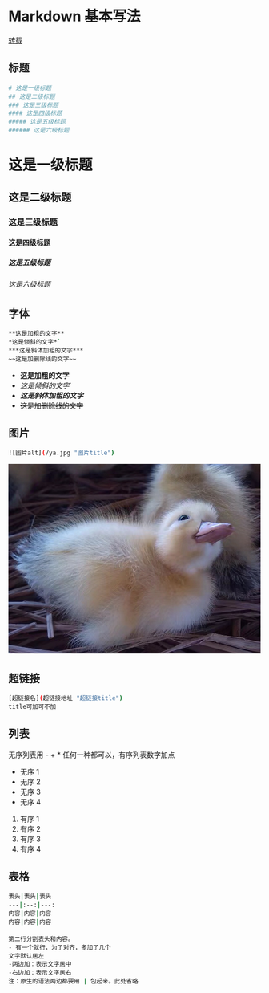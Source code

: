# Markdown 基本写法

[转载](https://www.jianshu.com/p/191d1e21f7ed)

## 标题

```bash
# 这是一级标题
## 这是二级标题
### 这是三级标题
#### 这是四级标题
##### 这是五级标题
###### 这是六级标题
```

# 这是一级标题

## 这是二级标题

### 这是三级标题

#### 这是四级标题

##### 这是五级标题

###### 这是六级标题

## 字体

```bash
**这是加粗的文字**
*这是倾斜的文字*`
***这是斜体加粗的文字***
~~这是加删除线的文字~~
```

- **这是加粗的文字**
- _这是倾斜的文字_`
- **_这是斜体加粗的文字_**
- ~~这是加删除线的文字~~

## 图片

```bash
![图片alt](/ya.jpg "图片title")
```

![图片alt](/ya.jpg "图片title")

## 超链接

```bash
[超链接名](超链接地址 "超链接title")
title可加可不加
```

## 列表

无序列表用 - + \* 任何一种都可以，有序列表数字加点

- 无序 1
- 无序 2
- 无序 3
- 无序 4

1. 有序 1
2. 有序 2
3. 有序 3
4. 有序 4

## 表格

```bash
表头|表头|表头
---|:--:|---:
内容|内容|内容
内容|内容|内容

第二行分割表头和内容。
- 有一个就行，为了对齐，多加了几个
文字默认居左
-两边加：表示文字居中
-右边加：表示文字居右
注：原生的语法两边都要用 | 包起来。此处省略
```
